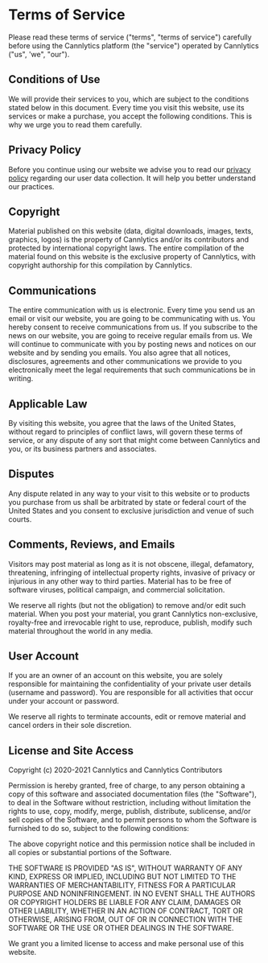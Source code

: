 # Terms of Service

<!-- The Cannlytics Website (the "Website") is hosted on the Google Cloud platform. The Cannlytics name and the Cannlytics Logo are copyright &copy; 2021 Cannlytics and are not included within the assets licensed under the GPL v3 or Free Art licenses.


## reCAPTCHA

We have implemented reCAPTCHA v3 on this site. Your use of reCAPTCHA v3 is subject to the Google [Privacy Policy](https://www.google.com/policies/privacy/) and [Terms of Use](https://www.google.com/policies/terms/). -->

Please read these terms of service ("terms", "terms of service") carefully before using the Cannlytics platform (the "service") operated by Cannlytics ("us", 'we", "our").

## Conditions of Use

We will provide their services to you, which are subject to the conditions stated below in this document. Every time you visit this website, use its services or make a purchase, you accept the following conditions. This is why we urge you to read them carefully.

## Privacy Policy

Before you continue using our website we advise you to read our [privacy policy](/about/legal/privacy-policy) regarding our user data collection. It will help you better understand our practices.

## Copyright

Material published on this website (data, digital downloads, images, texts, graphics, logos) is the property of Cannlytics and/or its contributors and protected by international copyright laws. The entire compilation of the material found on this website is the exclusive property of Cannlytics, with copyright authorship for this compilation by Cannlytics.

## Communications

The entire communication with us is electronic. Every time you send us an email or visit our website, you are going to be communicating with us. You hereby consent to receive communications from us. If you subscribe to the news on our website, you are going to receive regular emails from us. We will continue to communicate with you by posting news and notices on our website and by sending you emails. You also agree that all notices, disclosures, agreements and other communications we provide to you electronically meet the legal requirements that such communications be in writing.

## Applicable Law

By visiting this website, you agree that the laws of the United States, without regard to principles of conflict laws, will govern these terms of service, or any dispute of any sort that might come between Cannlytics and you, or its business partners and associates.

## Disputes

Any dispute related in any way to your visit to this website or to products you purchase from us shall be arbitrated by state or federal court of the United States and you consent to exclusive jurisdiction and venue of such courts.

## Comments, Reviews, and Emails

Visitors may post material as long as it is not obscene, illegal, defamatory, threatening, infringing of intellectual property rights, invasive of privacy or injurious in any other way to third parties. Material has to be free of software viruses, political campaign, and commercial solicitation.

We reserve all rights (but not the obligation) to remove and/or edit such material. When you post your material, you grant Cannlytics non-exclusive, royalty-free and irrevocable right to use, reproduce, publish, modify such material throughout the world in any media.

## User Account

If you are an owner of an account on this website, you are solely responsible for maintaining the confidentiality of your private user details (username and password). You are responsible for all activities that occur under your account or password.

We reserve all rights to terminate accounts, edit or remove material and cancel orders in their sole discretion.

## License and Site Access

Copyright (c) 2020-2021 Cannlytics and Cannlytics Contributors

Permission is hereby granted, free of charge, to any person obtaining
a copy of this software and associated documentation files (the
"Software"), to deal in the Software without restriction, including
without limitation the rights to use, copy, modify, merge, publish,
distribute, sublicense, and/or sell copies of the Software, and to
permit persons to whom the Software is furnished to do so, subject to
the following conditions:

The above copyright notice and this permission notice shall be
included in all copies or substantial portions of the Software.

THE SOFTWARE IS PROVIDED "AS IS", WITHOUT WARRANTY OF ANY KIND,
EXPRESS OR IMPLIED, INCLUDING BUT NOT LIMITED TO THE WARRANTIES OF
MERCHANTABILITY, FITNESS FOR A PARTICULAR PURPOSE AND
NONINFRINGEMENT. IN NO EVENT SHALL THE AUTHORS OR COPYRIGHT HOLDERS BE
LIABLE FOR ANY CLAIM, DAMAGES OR OTHER LIABILITY, WHETHER IN AN ACTION
OF CONTRACT, TORT OR OTHERWISE, ARISING FROM, OUT OF OR IN CONNECTION
WITH THE SOFTWARE OR THE USE OR OTHER DEALINGS IN THE SOFTWARE.

We grant you a limited license to access and make personal use of this website.